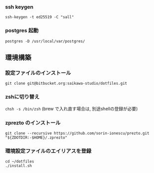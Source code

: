 ### ssh keygen

`ssh-keygen -t ed25519 -C "sall"`

### postgres 起動

`postgres -D /usr/local/var/postgres/`


## 環境構築
### 設定ファイルのインストール
`git clone git@bitbucket.org:saikawa-studio/dotfiles.git`

### zshに切り替え
`chsh -s /bin/zsh` (brew で入れ直す場合は, 別途shellの登録が必要)

### zprezto のインストール

`git clone --recursive https://github.com/sorin-ionescu/prezto.git "${ZDOTDIR:-$HOME}/.zprezto"`

### 環境設定ファイルのエイリアスを登録
```
cd ~/dotfiles
./install.sh
```
